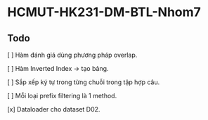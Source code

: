 # HCMUT-HK231-DM-BTL-Nhom7

## Todo

[ ] Hàm đánh giá dùng phương pháp overlap.

[ ] Hàm Inverted Index -> tạo bảng.

[ ] Sắp xếp ký tự trong từng chuỗi trong tập hợp câu.

[ ] Mỗi loại prefix filtering là 1 method.

[x] Dataloader cho dataset D02.


